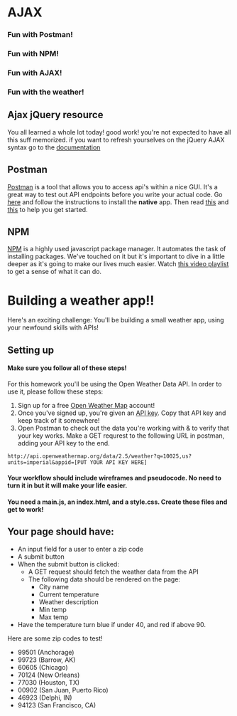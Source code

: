 # AJAX 

### Fun with Postman!
### Fun with NPM!
### Fun with AJAX!
### Fun with the weather!

## Ajax jQuery resource
You all learned a whole lot today! good work! you're not expected to have all this suff memorized.
if you want to refresh yourselves on the jQuery AJAX syntax go to the [documentation](http://api.jquery.com/jquery.ajax/)


## Postman
[Postman](https://www.getpostman.com/) is a tool that allows you to access api's within a nice GUI. 
It's a great way to test out API endpoints before you write your actual code. Go [here](https://www.getpostman.com/docs/) and follow the instructions to install the **native** app. Then read [this](https://www.getpostman.com/docs/requests) and [this](https://www.getpostman.com/docs/responses) to help you get started.

## NPM 
[NPM](https://www.npmjs.com/) is a highly used javascript package manager. It automates the task of installing packages. We've touched on it but it's important to dive in a little deeper as it's going to make our lives much easier. Watch [this video playlist](https://www.youtube.com/playlist?list=PLQso55XhxkgBMeiYmFEHzz1axDUBjTLC6) to get a sense of what it can do.

# Building a weather app!!

Here's an exciting challenge: You'll be building a small weather app, using your newfound skills with APIs!

## Setting up

#### Make sure you follow all of these steps!

For this homework you'll be using the Open Weather Data API. In order to use it, please follow these steps:

1. Sign up for a free [Open Weather Map](https://home.openweathermap.org/users/sign_up) account!
2. Once you've signed up, you're given an [API key](https://home.openweathermap.org/api_keys). Copy that API key and keep track of it somewhere!
3. Open Postman to check out the data you're working with & to verify that your key works. Make a GET requrest to the following URL in postman, adding your API key to the end.

```
http://api.openweathermap.org/data/2.5/weather?q=10025,us?units=imperial&appid=[PUT YOUR API KEY HERE]
```
#### Your workflow should include wireframes and pseudocode. No need to turn it in but it will make your life easier.
#### You need a main.js, an index.html, and a style.css. Create these files and get to work!

## Your page should have:
- An input field for a user to enter a zip code
- A submit button
- When the submit button is clicked:
    - A GET request should fetch the weather data from the API
    - The following data should be rendered on the page:
        - City name
        - Current temperature
        - Weather description
        - Min temp
        - Max temp
- Have the temperature turn blue if under 40, and red if above 90.

Here are some zip codes to test!
- 99501 (Anchorage)
- 99723 (Barrow, AK)
- 60605 (Chicago)
- 70124 (New Orleans)
- 77030 (Houston, TX)
- 00902 (San Juan, Puerto Rico)
- 46923 (Delphi, IN)
- 94123 (San Francisco, CA)